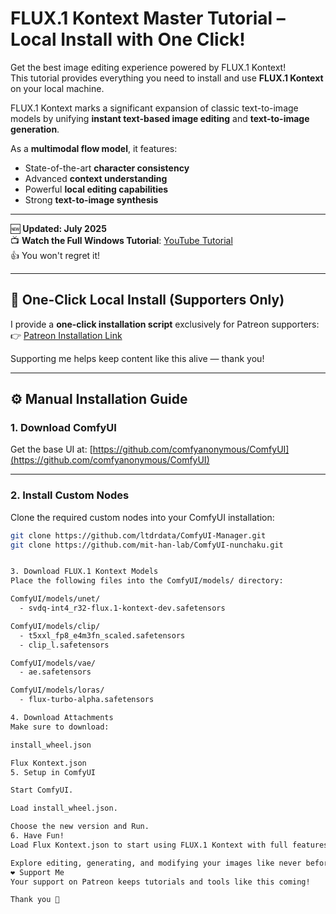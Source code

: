 # FLUX.1 Kontext Master Tutorial – Local Install with One Click!

Get the best image editing experience powered by FLUX.1 Kontext!  
This tutorial provides everything you need to install and use **FLUX.1 Kontext** on your local machine.

FLUX.1 Kontext marks a significant expansion of classic text-to-image models by unifying **instant text-based image editing** and **text-to-image generation**.

As a **multimodal flow model**, it features:
- State-of-the-art **character consistency**
- Advanced **context understanding**
- Powerful **local editing capabilities**
- Strong **text-to-image synthesis**

---

🆕 **Updated: July 2025**  
📺 **Watch the Full Windows Tutorial**: [YouTube Tutorial](https://youtu.be/FRmJtRurOsA)  
👍 You won't regret it!

---

## 🔁 One-Click Local Install (Supporters Only)

I provide a **one-click installation script** exclusively for Patreon supporters:  
👉 [Patreon Installation Link](https://www.patreon.com/posts/open-source-flux-133086184)

Supporting me helps keep content like this alive — thank you!

---

## ⚙️ Manual Installation Guide

### 1. Download ComfyUI  
Get the base UI at: [https://github.com/comfyanonymous/ComfyUI](https://github.com/comfyanonymous/ComfyUI)

---

### 2. Install Custom Nodes
Clone the required custom nodes into your ComfyUI installation:

```bash
git clone https://github.com/ltdrdata/ComfyUI-Manager.git
git clone https://github.com/mit-han-lab/ComfyUI-nunchaku.git


3. Download FLUX.1 Kontext Models
Place the following files into the ComfyUI/models/ directory:

ComfyUI/models/unet/
  - svdq-int4_r32-flux.1-kontext-dev.safetensors

ComfyUI/models/clip/
  - t5xxl_fp8_e4m3fn_scaled.safetensors
  - clip_l.safetensors

ComfyUI/models/vae/
  - ae.safetensors

ComfyUI/models/loras/
  - flux-turbo-alpha.safetensors

4. Download Attachments
Make sure to download:

install_wheel.json

Flux Kontext.json
5. Setup in ComfyUI

Start ComfyUI.

Load install_wheel.json.

Choose the new version and Run.
6. Have Fun!
Load Flux Kontext.json to start using FLUX.1 Kontext with full features.

Explore editing, generating, and modifying your images like never before!
❤️ Support Me
Your support on Patreon keeps tutorials and tools like this coming!

Thank you 🙏


